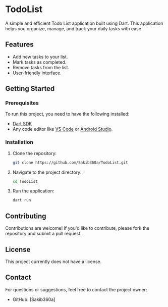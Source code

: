 

# TodoList

A simple and efficient Todo List application built using Dart. This application helps you organize, manage, and track your daily tasks with ease.

## Features

- Add new tasks to your list.
- Mark tasks as completed.
- Remove tasks from the list.
- User-friendly interface.

## Getting Started

### Prerequisites

To run this project, you need to have the following installed:

- [Dart SDK](https://dart.dev/get-dart)
- Any code editor like [VS Code](https://code.visualstudio.com/) 
or 
[Android Studio](https://developer.android.com/studio).

### Installation

1. Clone the repository:

   ```bash
   git clone https://github.com/Sakib360a/TodoList.git
   ```

2. Navigate to the project directory:

   ```bash
   cd TodoList
   ```

3. Run the application:

   ```bash
   dart run
   ```

## Contributing

Contributions are welcome! If you'd like to contribute, please fork the repository and submit a pull request.

## License

This project currently does not have a license.

## Contact

For questions or suggestions, feel free to contact the project owner:

- GitHub: [Sakib360a]